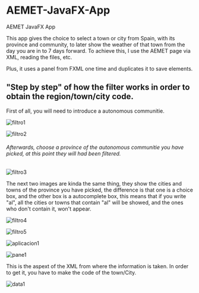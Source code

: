 # AEMET-JavaFX-App
AEMET JavaFX App

This app gives the choice to select a town or city from Spain, with its province and community, to later show the weather of that town from the day you are in to 7 days forward. To achieve this, I use the AEMET page via XML, reading the files, etc.

Plus, it uses a panel from FXML one time and duplicates it to save elements.

## "Step by step" of how the filter works in order to obtain the region/town/city code.

First of all, you will need to introduce a autonomous communitie.

![filtro1](https://github.com/user-attachments/assets/d884d3da-8741-404b-8cba-2ac1f8f16f6a)


![filtro2](https://github.com/user-attachments/assets/9e2c136e-d11b-4d6d-aa50-09b9d4d8f971)

<h6>Afterwards, choose a province of the autonomous communitie you have picked, at this point they will had been filtered.</h6>


![filtro3](https://github.com/user-attachments/assets/c0241b21-7eba-4f57-bd03-c5ee40393b54)



The next two images are kinda the same thing, they show the cities and towns of the province you have picked, the difference is that one is a choice box, and the other box is a autocomplete box, this means that if you write "al", all the cities or towns that contain "al" will be showed, and the ones who don't contain it, won't appear.

![filtro4](https://github.com/user-attachments/assets/9a3d769f-29a8-4272-8f5c-870a2c8bc62e)



![filtro5](https://github.com/user-attachments/assets/116bd4a1-1da0-4afb-a7bc-9f7815b7fdf3)

![aplicacion1](https://github.com/user-attachments/assets/2d479c10-cb02-4d7b-85d9-68d2211a79c2)

![pane1](https://github.com/user-attachments/assets/a7936631-4042-43c9-b04b-19aeeab62263)

This is the aspext of the XML from where the information is taken. In order to get it, you have to make the code of the town/City.

![data1](https://github.com/user-attachments/assets/653c936a-da96-435b-92af-9ce2bb1d7e12)
